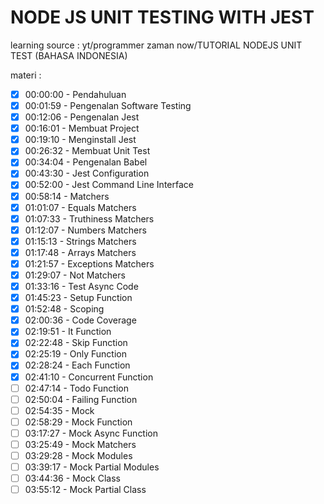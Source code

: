# NODE JS UNIT TESTING WITH JEST

learning source : yt/programmer zaman now/TUTORIAL NODEJS UNIT TEST (BAHASA INDONESIA)

materi :

- [x] 00:00:00 - Pendahuluan
- [x] 00:01:59 - Pengenalan Software Testing
- [x] 00:12:06 - Pengenalan Jest
- [x] 00:16:01 - Membuat Project
- [x] 00:19:10 - Menginstall Jest
- [x] 00:26:32 - Membuat Unit Test
- [x] 00:34:04 - Pengenalan Babel
- [x] 00:43:30 - Jest Configuration
- [x] 00:52:00 - Jest Command Line Interface
- [x] 00:58:14 - Matchers
- [x] 01:01:07 - Equals Matchers
- [x] 01:07:33 - Truthiness Matchers
- [x] 01:12:07 - Numbers Matchers
- [x] 01:15:13 - Strings Matchers
- [x] 01:17:48 - Arrays Matchers
- [x] 01:21:57 - Exceptions Matchers
- [x] 01:29:07 - Not Matchers
- [x] 01:33:16 - Test Async Code
- [x] 01:45:23 - Setup Function
- [x] 01:52:48 - Scoping
- [x] 02:00:36 - Code Coverage
- [x] 02:19:51 - It Function
- [x] 02:22:48 - Skip Function
- [x] 02:25:19 - Only Function
- [x] 02:28:24 - Each Function
- [x] 02:41:10 - Concurrent Function
- [ ] 02:47:14 - Todo Function
- [ ] 02:50:04 - Failing Function
- [ ] 02:54:35 - Mock
- [ ] 02:58:29 - Mock Function
- [ ] 03:17:27 - Mock Async Function
- [ ] 03:25:49 - Mock Matchers
- [ ] 03:29:28 - Mock Modules
- [ ] 03:39:17 - Mock Partial Modules
- [ ] 03:44:36 - Mock Class
- [ ] 03:55:12 - Mock Partial Class
